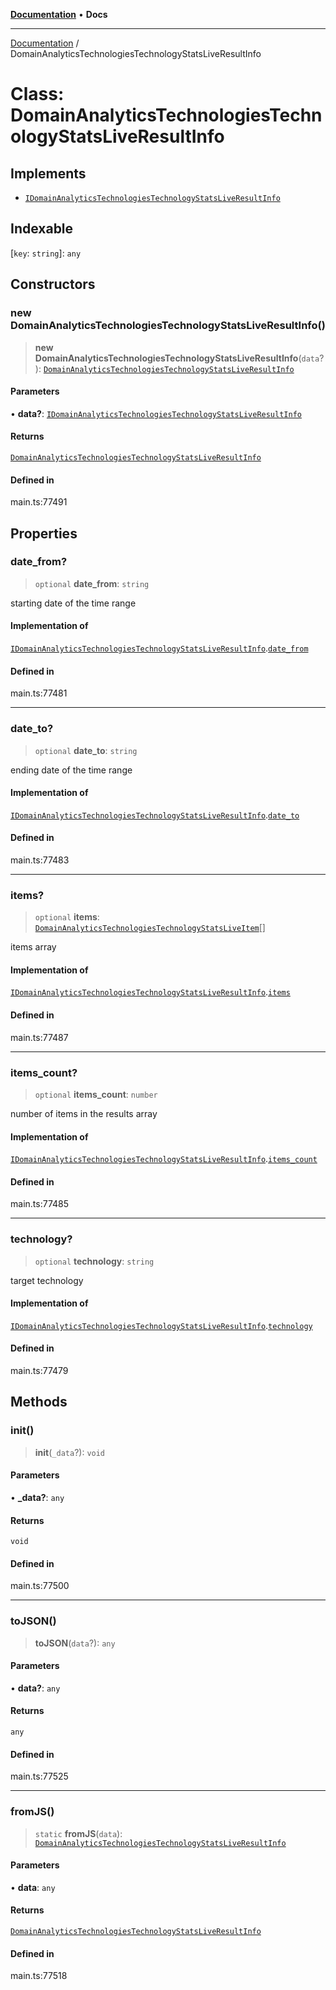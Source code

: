 [**Documentation**](../README.md) • **Docs**

***

[Documentation](../globals.md) / DomainAnalyticsTechnologiesTechnologyStatsLiveResultInfo

# Class: DomainAnalyticsTechnologiesTechnologyStatsLiveResultInfo

## Implements

- [`IDomainAnalyticsTechnologiesTechnologyStatsLiveResultInfo`](../interfaces/IDomainAnalyticsTechnologiesTechnologyStatsLiveResultInfo.md)

## Indexable

 \[`key`: `string`\]: `any`

## Constructors

### new DomainAnalyticsTechnologiesTechnologyStatsLiveResultInfo()

> **new DomainAnalyticsTechnologiesTechnologyStatsLiveResultInfo**(`data`?): [`DomainAnalyticsTechnologiesTechnologyStatsLiveResultInfo`](DomainAnalyticsTechnologiesTechnologyStatsLiveResultInfo.md)

#### Parameters

• **data?**: [`IDomainAnalyticsTechnologiesTechnologyStatsLiveResultInfo`](../interfaces/IDomainAnalyticsTechnologiesTechnologyStatsLiveResultInfo.md)

#### Returns

[`DomainAnalyticsTechnologiesTechnologyStatsLiveResultInfo`](DomainAnalyticsTechnologiesTechnologyStatsLiveResultInfo.md)

#### Defined in

main.ts:77491

## Properties

### date\_from?

> `optional` **date\_from**: `string`

starting date of the time range

#### Implementation of

[`IDomainAnalyticsTechnologiesTechnologyStatsLiveResultInfo`](../interfaces/IDomainAnalyticsTechnologiesTechnologyStatsLiveResultInfo.md).[`date_from`](../interfaces/IDomainAnalyticsTechnologiesTechnologyStatsLiveResultInfo.md#date_from)

#### Defined in

main.ts:77481

***

### date\_to?

> `optional` **date\_to**: `string`

ending date of the time range

#### Implementation of

[`IDomainAnalyticsTechnologiesTechnologyStatsLiveResultInfo`](../interfaces/IDomainAnalyticsTechnologiesTechnologyStatsLiveResultInfo.md).[`date_to`](../interfaces/IDomainAnalyticsTechnologiesTechnologyStatsLiveResultInfo.md#date_to)

#### Defined in

main.ts:77483

***

### items?

> `optional` **items**: [`DomainAnalyticsTechnologiesTechnologyStatsLiveItem`](DomainAnalyticsTechnologiesTechnologyStatsLiveItem.md)[]

items array

#### Implementation of

[`IDomainAnalyticsTechnologiesTechnologyStatsLiveResultInfo`](../interfaces/IDomainAnalyticsTechnologiesTechnologyStatsLiveResultInfo.md).[`items`](../interfaces/IDomainAnalyticsTechnologiesTechnologyStatsLiveResultInfo.md#items)

#### Defined in

main.ts:77487

***

### items\_count?

> `optional` **items\_count**: `number`

number of items in the results array

#### Implementation of

[`IDomainAnalyticsTechnologiesTechnologyStatsLiveResultInfo`](../interfaces/IDomainAnalyticsTechnologiesTechnologyStatsLiveResultInfo.md).[`items_count`](../interfaces/IDomainAnalyticsTechnologiesTechnologyStatsLiveResultInfo.md#items_count)

#### Defined in

main.ts:77485

***

### technology?

> `optional` **technology**: `string`

target technology

#### Implementation of

[`IDomainAnalyticsTechnologiesTechnologyStatsLiveResultInfo`](../interfaces/IDomainAnalyticsTechnologiesTechnologyStatsLiveResultInfo.md).[`technology`](../interfaces/IDomainAnalyticsTechnologiesTechnologyStatsLiveResultInfo.md#technology)

#### Defined in

main.ts:77479

## Methods

### init()

> **init**(`_data`?): `void`

#### Parameters

• **\_data?**: `any`

#### Returns

`void`

#### Defined in

main.ts:77500

***

### toJSON()

> **toJSON**(`data`?): `any`

#### Parameters

• **data?**: `any`

#### Returns

`any`

#### Defined in

main.ts:77525

***

### fromJS()

> `static` **fromJS**(`data`): [`DomainAnalyticsTechnologiesTechnologyStatsLiveResultInfo`](DomainAnalyticsTechnologiesTechnologyStatsLiveResultInfo.md)

#### Parameters

• **data**: `any`

#### Returns

[`DomainAnalyticsTechnologiesTechnologyStatsLiveResultInfo`](DomainAnalyticsTechnologiesTechnologyStatsLiveResultInfo.md)

#### Defined in

main.ts:77518
